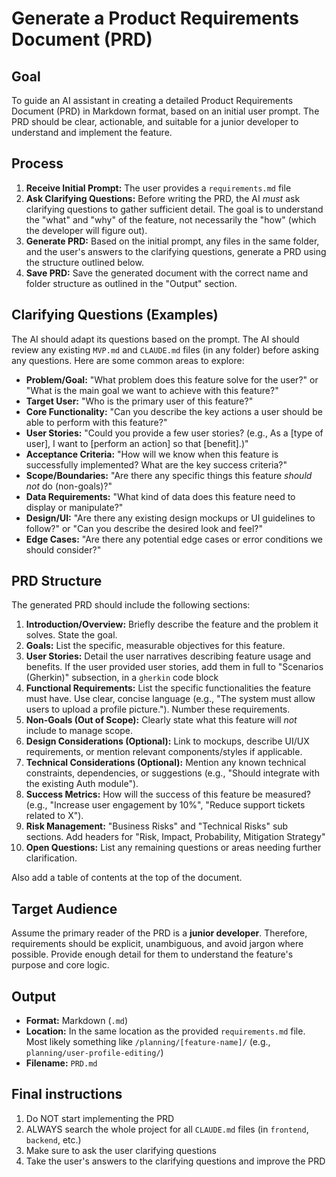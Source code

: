 # Generate a Product Requirements Document (PRD)

## Goal

To guide an AI assistant in creating a detailed Product Requirements Document (PRD) in Markdown format, based on an initial user prompt. The PRD should be clear, actionable, and suitable for a junior developer to understand and implement the feature.

## Process

1. **Receive Initial Prompt:** The user provides a `requirements.md` file
2. **Ask Clarifying Questions:** Before writing the PRD, the AI *must* ask clarifying questions to gather sufficient detail. The goal is to understand the "what" and "why" of the feature, not necessarily the "how" (which the developer will figure out).
3. **Generate PRD:** Based on the initial prompt, any files in the same folder, and the user's answers to the clarifying questions, generate a PRD using the structure outlined below.
4. **Save PRD:** Save the generated document with the correct name and folder structure as outlined in the "Output" section.

## Clarifying Questions (Examples)

The AI should adapt its questions based on the prompt. The AI should review any existing `MVP.md` and `CLAUDE.md` files (in any folder) before asking any questions. Here are some common areas to explore:

* **Problem/Goal:** "What problem does this feature solve for the user?" or "What is the main goal we want to achieve with this feature?"
* **Target User:** "Who is the primary user of this feature?"
* **Core Functionality:** "Can you describe the key actions a user should be able to perform with this feature?"
* **User Stories:** "Could you provide a few user stories? (e.g., As a [type of user], I want to [perform an action] so that [benefit].)"
* **Acceptance Criteria:** "How will we know when this feature is successfully implemented? What are the key success criteria?"
* **Scope/Boundaries:** "Are there any specific things this feature *should not* do (non-goals)?"
* **Data Requirements:** "What kind of data does this feature need to display or manipulate?"
* **Design/UI:** "Are there any existing design mockups or UI guidelines to follow?" or "Can you describe the desired look and feel?"
* **Edge Cases:** "Are there any potential edge cases or error conditions we should consider?"

## PRD Structure

The generated PRD should include the following sections:

1. **Introduction/Overview:** Briefly describe the feature and the problem it solves. State the goal.
2. **Goals:** List the specific, measurable objectives for this feature.
3. **User Stories:** Detail the user narratives describing feature usage and benefits. If the user provided user stories, add them in full to "Scenarios (Gherkin)" subsection, in a `gherkin` code block
4. **Functional Requirements:** List the specific functionalities the feature must have. Use clear, concise language (e.g., "The system must allow users to upload a profile picture."). Number these requirements.
5. **Non-Goals (Out of Scope):** Clearly state what this feature will *not* include to manage scope.
6. **Design Considerations (Optional):** Link to mockups, describe UI/UX requirements, or mention relevant components/styles if applicable.
7. **Technical Considerations (Optional):** Mention any known technical constraints, dependencies, or suggestions (e.g., "Should integrate with the existing Auth module").
8. **Success Metrics:** How will the success of this feature be measured? (e.g., "Increase user engagement by 10%", "Reduce support tickets related to X").
9. **Risk Management:** "Business Risks" and "Technical Risks" sub sections. Add headers for "Risk, Impact, Probability, Mitigation Strategy"
10. **Open Questions:** List any remaining questions or areas needing further clarification.

Also add a table of contents at the top of the document.

## Target Audience

Assume the primary reader of the PRD is a **junior developer**. Therefore, requirements should be explicit, unambiguous, and avoid jargon where possible. Provide enough detail for them to understand the feature's purpose and core logic.

## Output

* **Format:** Markdown (`.md`)
* **Location:** In the same location as the provided `requirements.md` file. Most likely something like `/planning/[feature-name]/` (e.g., `planning/user-profile-editing/`)
* **Filename:** `PRD.md`

## Final instructions

1. Do NOT start implementing the PRD
1. ALWAYS search the whole project for all `CLAUDE.md` files (in `frontend`, `backend`, etc.)
1. Make sure to ask the user clarifying questions
1. Take the user's answers to the clarifying questions and improve the PRD
